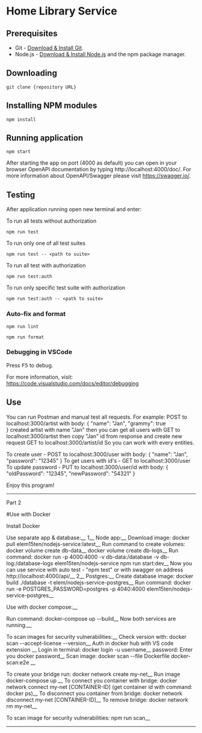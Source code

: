 # Home Library Service

## Prerequisites

- Git - [Download & Install Git](https://git-scm.com/downloads).
- Node.js - [Download & Install Node.js](https://nodejs.org/en/download/) and the npm package manager.

## Downloading

```
git clone {repository URL}
```

## Installing NPM modules

```
npm install
```

## Running application

```
npm start
```

After starting the app on port (4000 as default) you can open
in your browser OpenAPI documentation by typing http://localhost:4000/doc/.
For more information about OpenAPI/Swagger please visit https://swagger.io/.

## Testing

After application running open new terminal and enter:

To run all tests without authorization

```
npm run test
```

To run only one of all test suites

```
npm run test -- <path to suite>
```

To run all test with authorization

```
npm run test:auth
```

To run only specific test suite with authorization

```
npm run test:auth -- <path to suite>
```

### Auto-fix and format

```
npm run lint
```

```
npm run format
```

### Debugging in VSCode

Press <kbd>F5</kbd> to debug.

For more information, visit: https://code.visualstudio.com/docs/editor/debugging


## Use
You can run Postman and manual test all requests. For example: 
POST to localhost:3000/artist with body: 
{
    "name": "Jan",
    "grammy": true   
} 
created artist with name "Jan"
then you can get all users with 
GET to localhost:3000/artist
then copy "Jan" id from response and create new request 
GET to localhost:3000/artist/id
So you can work with every entities.

To create user -
POST to localhost:3000/user with body: 
{
    "name": "Jan",
    "password": "12345"
} 
To get users with id's - 
GET to localhost:3000/user
To update password -
PUT to localhost:3000/user/id with body:
{
    "oldPassword": "12345",
    "newPassword": "54321"
}

Enjoy this program!
_____________________________
Part 2

#Use with Docker

Install Docker

Use separate app & database:__
1__
Node app:__
Download image: docker pull elem15ten/nodejs-service:latest__
Run command to create volumes: docker volume create db-data__
                                docker volume create db-logs__
Run command: docker run -p 4000:4000  -v db-data:/database -v db-log:/database-logs elem15ten/nodejs-service npm run start:dev__
Now you can use service with auto test - "npm test" or with swagger on address http://localhost:4000/api/__
2__
Postgres:__
Create database image: docker build ./database -t elem/nodejs-service-postgres__
Run command: docker run -e POSTGRES_PASSWORD=postgres  -p 4040:4000 elem15ten/nodejs-service-postgres__

Use with docker compose:__

Run command: docker-compose up --build__
Now both services are running.__

To scan images for security vulnerabilities:__
Check version with: docker scan --accept-license --version__
Auth in docker hub with VS code extension __
Login in terminal: docker login -u username__
password: Enter you docker password__
Scan image: docker scan --file Dockerfile docker-scan:e2e __

To create your bridge run: docker network create my-net__
Run image docker-compose up __
To connect you container with bridge: docker network connect my-net [CONTAINER-ID] (get container id with command: docker ps)__
To disconnect you container from bridge: docker network disconnect my-net [CONTAINER-ID]__
To remove bridge: docker network rm my-net__

To scan image for security vulnerabilities: npm run scan__

____________________________________________




